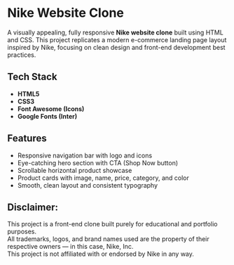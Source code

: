 # Nike Website Clone

A visually appealing, fully responsive **Nike website clone** built using HTML and CSS. This project replicates a modern e-commerce landing page layout inspired by Nike, focusing on clean design and front-end development best practices.

## Tech Stack

- **HTML5**
- **CSS3**
- **Font Awesome (Icons)**  
- **Google Fonts (Inter)**

## Features

- Responsive navigation bar with logo and icons  
- Eye-catching hero section with CTA (Shop Now button)  
- Scrollable horizontal product showcase  
- Product cards with image, name, price, category, and color  
- Smooth, clean layout and consistent typography

## Disclaimer:

This project is a front-end clone built purely for educational and portfolio purposes.  
All trademarks, logos, and brand names used are the property of their respective owners — in this case, Nike, Inc.  
This project is not affiliated with or endorsed by Nike in any way.
